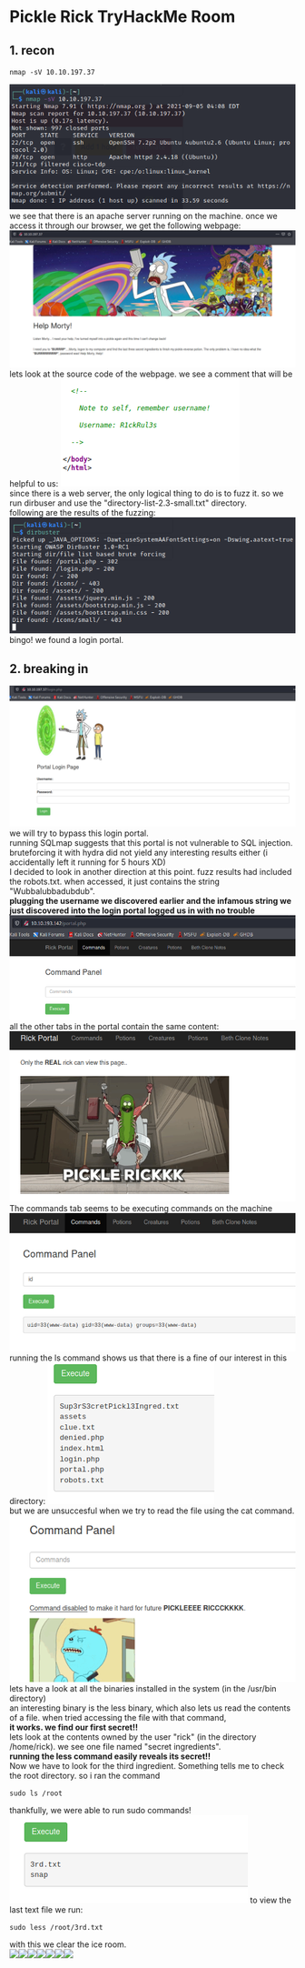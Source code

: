 # Pickle Rick TryHackMe Room
## 1. recon
```
nmap -sV 10.10.197.37
```
![img for recon](recon.png)<br>
we see that there is an apache server running on the machine. once we access it through our browser, we get the following webpage:
![img for webpage](webpage.png)<br>
lets look at the source code of the webpage. we see a comment that will be helpful to us:
![img for username](username.png)<br>
since there is a web server, the only logical thing to do is to fuzz it. so we run dirbuser and use the "directory-list-2.3-small.txt" directory. <br>
following are the results of the fuzzing:
![img for fuzz](fuzz.png)
bingo! we found a login portal.
## 2. breaking in
![img for login](login.png) <br>
we will try to bypass this login portal. <br>
running SQLmap suggests that this portal is not vulnerable to SQL injection. <br>
bruteforcing it with hydra did not yield any interesting results either (i accidentally left it running for 5 hours XD) <br>
I decided to look in another direction at this point. fuzz results had included the robots.txt. when accessed, it just contains the string "Wubbalubbadubdub". <br>
<b>plugging the username we discovered earlier and the infamous string we just discovered into the login portal logged us in with no trouble </b>
![img for portal](portal.png) <br>
all the other tabs in the portal contain the same content:<br>
![img for tabs](tabs.png)
The commands tab seems to be executing commands on the machine<br>
![img for ID](id.png)
running the ls command shows us that there is a fine of our interest in this directory:
![img for secret1](secret1.png)<br>
but we are unsuccesful when we try to read the file using the cat command. <br>
![img fail](fail.png)<br>
lets have a look at all the binaries installed in the system (in the /usr/bin directory)<br>
an interesting binary is the less binary, which also lets us read the contents of a file. when tried accessing the file with that command,
<br><b>it works. we find our first secret!!</b><br>
lets look at the contents owned by the user "rick" (in the directory /home/rick). we see one file named "secret ingredients".
<br><b>running the less command easily reveals its secret!!</b>
<br>Now we have to look for the third ingredient. Something tells me to check the root directory.
so i ran the command
```
sudo ls /root
```
thankfully, we were able to run sudo commands!
![img root](root.png)
to view the last text file we run:
```
sudo less /root/3rd.txt
```
with this we clear the ice room.<br>
<img src="https://emojis.slackmojis.com/emojis/images/1563480763/5999/meow_party.gif?1563480763" width="30"/><img src="https://emojis.slackmojis.com/emojis/images/1563480763/5999/meow_party.gif?1563480763" width="30"/><img src="https://emojis.slackmojis.com/emojis/images/1563480763/5999/meow_party.gif?1563480763" width="30"/><img src="https://emojis.slackmojis.com/emojis/images/1563480763/5999/meow_party.gif?1563480763" width="30"/><img src="https://emojis.slackmojis.com/emojis/images/1563480763/5999/meow_party.gif?1563480763" width="30"/><img src="https://emojis.slackmojis.com/emojis/images/1563480763/5999/meow_party.gif?1563480763" width="30"/><img src="https://emojis.slackmojis.com/emojis/images/1563480763/5999/meow_party.gif?1563480763" width="30"/>